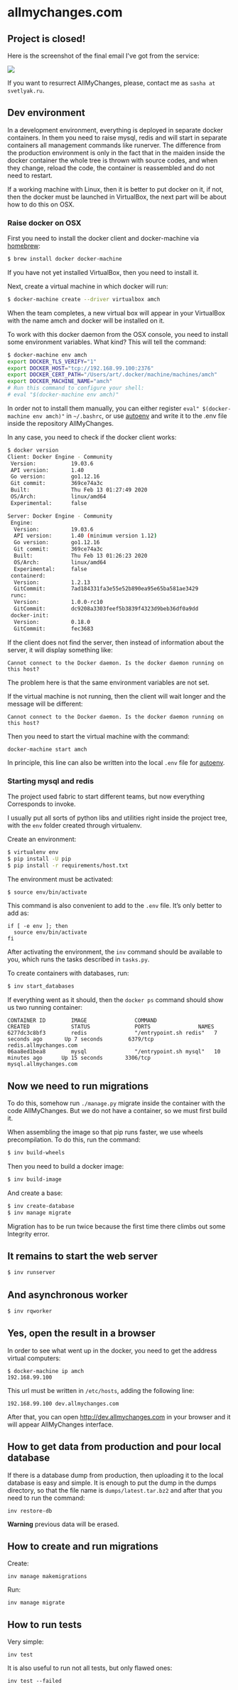 # allmychanges.com

## Project is closed!

Here is the screenshot of the final email I've got from the service:

![](images/allmychanges-last-email.png)

If you want to resurrect AllMyChanges, please, contact me as `sasha at svetlyak.ru`.


## Dev environment

In a development environment, everything is deployed in separate docker containers.
In them you need to raise mysql, redis and will start in separate containers
all management commands like runerver. The difference from the production environment is only
in the fact that in the maiden inside the docker container the whole tree is thrown with
source codes, and when they change, reload the code, the container is reassembled
and do not need to restart.

If a working machine with Linux, then it is better to put docker on it, if not, then
the docker must be launched in VirtualBox, the next part will be about how to do this on OSX.

### Raise docker on OSX

First you need to install the docker client and docker-machine via [homebrew][]:

```bash
$ brew install docker docker-machine
```

If you have not yet installed VirtualBox, then you need to install it.

Next, create a virtual machine in which docker will run:

```bash
$ docker-machine create --driver virtualbox amch
```

When the team completes, a new virtual box will appear in your VirtualBox
with the name amch and docker will be installed on it.

To work with this docker daemon from the OSX console, you need to install
some environment variables. What kind? This will tell the command:

```bash
$ docker-machine env amch
export DOCKER_TLS_VERIFY="1"
export DOCKER_HOST="tcp://192.168.99.100:2376"
export DOCKER_CERT_PATH="/Users/art/.docker/machine/machines/amch"
export DOCKER_MACHINE_NAME="amch"
# Run this command to configure your shell:
# eval "$(docker-machine env amch)"
```

In order not to install them manually, you can either register `eval" $(docker-machine env amch)"`
in `~/.bashrc`, or use [autoenv][] and write it to the .env file inside the repository
AllMyChanges.

In any case, you need to check if the docker client works:

```bash
$ docker version
Client: Docker Engine - Community
 Version:           19.03.6
 API version:       1.40
 Go version:        go1.12.16
 Git commit:        369ce74a3c
 Built:             Thu Feb 13 01:27:49 2020
 OS/Arch:           linux/amd64
 Experimental:      false

Server: Docker Engine - Community
 Engine:
  Version:          19.03.6
  API version:      1.40 (minimum version 1.12)
  Go version:       go1.12.16
  Git commit:       369ce74a3c
  Built:            Thu Feb 13 01:26:23 2020
  OS/Arch:          linux/amd64
  Experimental:     false
 containerd:
  Version:          1.2.13
  GitCommit:        7ad184331fa3e55e52b890ea95e65ba581ae3429
 runc:
  Version:          1.0.0-rc10
  GitCommit:        dc9208a3303feef5b3839f4323d9beb36df0a9dd
 docker-init:
  Version:          0.18.0
  GitCommit:        fec3683
```

If the client does not find the server, then instead of information about the server, it will display something
like:

```
Cannot connect to the Docker daemon. Is the docker daemon running on this host?
```

The problem here is that the same environment variables are not set.

If the virtual machine is not running, then the client will wait longer and the message will be different:

```
Cannot connect to the Docker daemon. Is the docker daemon running on this host?
```

Then you need to start the virtual machine with the command:

```
docker-machine start amch
```

In principle, this line can also be written into the local `.env` file for [autoenv][].


### Starting mysql and redis

The project used fabric to start different teams, but now everything
Corresponds to invoke.

I usually put all sorts of python libs and utilities right inside the project tree,
with the `env` folder created through virtualenv.

Create an environment:

```bash
$ virtualenv env
$ pip install -U pip
$ pip install -r requirements/host.txt
```

The environment must be activated:

```bash
$ source env/bin/activate
```

This command is also convenient to add to the `.env` file. It’s only better to add as:

```
if [ -e env ]; then
  source env/bin/activate
fi
```

After activating the environment, the `inv` command should be available to you,
which runs the tasks described in `tasks.py`.

To create containers with databases, run:

```bash
$ inv start_databases
```

If everything went as it should, then the `docker ps` command should show us two running
container:

```
CONTAINER ID        IMAGE               COMMAND                  CREATED             STATUS              PORTS               NAMES
6277dc3c8bf3        redis               "/entrypoint.sh redis"   7 seconds ago       Up 7 seconds        6379/tcp            redis.allmychanges.com
06aa8ed1bea8        mysql               "/entrypoint.sh mysql"   10 minutes ago      Up 15 seconds       3306/tcp            mysql.allmychanges.com
```

Now we need to run migrations
-----------------------------

To do this, somehow run `./manage.py` migrate inside the container with the code
AllMyChanges. But we do not have a container, so we must first build it.

When assembling the image so that pip runs faster, we use
wheels precompilation. To do this, run the command:

```bash
$ inv build-wheels
```

Then you need to build a docker image:

```bash
$ inv build-image
```

And create a base:

```bash
$ inv create-database
$ inv manage migrate
```

Migration has to be run twice because the first time there
climbs out some Integrity error.

It remains to start the web server
----------------------------

```bash
$ inv runserver
```

And asynchronous worker
--------------------

```bash
$ inv rqworker
```

Yes, open the result in a browser
-------------------------------

In order to see what went up in the docker, you need to get the address
virtual computers:

```
$ docker-machine ip amch
192.168.99.100
```

This url must be written in `/etc/hosts`, adding the following line:

```
192.168.99.100 dev.allmychanges.com
```

After that, you can open <http://dev.allmychanges.com> in your browser and it will appear
AllMyChanges interface.


How to get data from production and pour local database
--------------------------------------------------------

If there is a database dump from production, then uploading it to the local database is easy and simple.
It is enough to put the dump in the dumps directory, so that the file name is
`dumps/latest.tar.bz2` and after that you need to run the command:

```
inv restore-db
```

**Warning** previous data will be erased.


[homebrew]: https://brew.sh
[autoenv]: https://github.com/inishchith/autoenv


How to create and run migrations
-----------------------------------

Create:
```
inv manage makemigrations
```

Run:
```
inv manage migrate
```

How to run tests
-------------------

Very simple:

```
inv test
```

It is also useful to run not all tests, but only flawed ones:

```
inv test --failed
```
